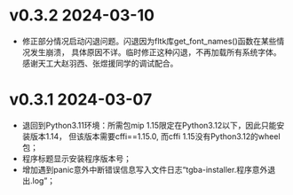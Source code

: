 
# v0.3.2  2024-03-10
* 修正部分情况启动闪退问题。闪退因为fltk库get_font_names()函数在某些情况发生崩溃，
  具体原因不详。临时修正这种闪退，不再加载所有系统字体。
  感谢天工大赵羽西、张煜援同学的调试配合。


# v0.3.1  2024-03-07

* 退回到Python3.11环境：所需包mip 1.15限定在Python3.12以下，因此只能安装版本1.14，
但该版本需要cffi==1.15.0, 而cffi 1.15没有Python3.12的wheel包；
* 程序标题显示安装程序版本号；
* 增加遇到panic意外中断错误信息写入文件日志“tgba-installer.程序意外退出.log”；

